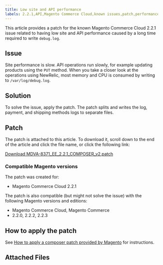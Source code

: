 ```yaml
---
title: Low site and API performance
labels: 2.2.1,API,Magento Commerce Cloud,known issues,patch,performance,troubleshooting
---
```


This article provides a patch for the known Magento Commerce Cloud 2.2.1 issue related to having low site and API performance caused by a long time required to write `` debug.log ``.

## Issue

Site performance is slow. API operations run slowly, for example updating products using the `` PUT `` method. When you take a closer look at the operations using NewRelic, most memory and CPU is consumed by writing to `` /var/log/debug.log ``.

## Solution

To solve the issue, apply the patch. The patch splits and writes the log, payment, and shipping methods logs to separate files.

## Patch

The patch is attached to this article. To download it, scroll down to the end of the article and click the file name, or click the following link:

[Download MDVA-8371\_EE\_2.2.1\_COMPOSER\_v2.patch](assets/MDVA-8371_EE_2.2.1_COMPOSER_v2.patch)

### Compatible Magento versions

The patch was created for:

* Magento Commerce Cloud 2.2.1

The patch is also compatible (but might not solve the issue) with the following Magento versions and editions:

* Magento Commerce Cloud, Magento Commerce
* 2.2.0, 2.2.2, 2.2.3

## How to apply the patch

See [How to apply a composer patch provided by Magento](https://support.magento.com/hc/en-us/articles/360028367731) for instructions.

## Attached Files
